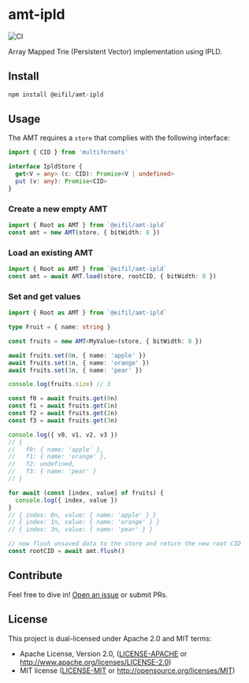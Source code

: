 # amt-ipld

![CI](https://github.com/eifil/amt-ipld/workflows/CI/badge.svg)

Array Mapped Trie (Persistent Vector) implementation using IPLD.

## Install

```sh
npm install @eifil/amt-ipld
```

## Usage

The AMT requires a `store` that complies with the following interface:

```ts
import { CID } from 'multiformats'

interface IpldStore {
  get<V = any> (c: CID): Promise<V | undefined>
  put (v: any): Promise<CID>
}
```

### Create a new empty AMT

```ts
import { Root as AMT } from `@eifil/amt-ipld`
const amt = new AMT(store, { bitWidth: 8 })
```

### Load an existing AMT

```ts
import { Root as AMT } from `@eifil/amt-ipld`
const amt = await AMT.load(store, rootCID, { bitWidth: 8 })
```

### Set and get values

```ts
import { Root as AMT } from `@eifil/amt-ipld`

type Fruit = { name: string }

const fruits = new AMT<MyValue>(store, { bitWidth: 8 })

await fruits.set(0n, { name: 'apple' })
await fruits.set(1n, { name: 'orange' })
await fruits.set(3n, { name: 'pear' })

console.log(fruits.size) // 3

const f0 = await fruits.get(0n)
const f1 = await fruits.get(1n)
const f2 = await fruits.get(2n)
const f3 = await fruits.get(3n)

console.log({ v0, v1, v2, v3 })
// {
//   f0: { name: 'apple' },
//   f1: { name: 'orange' },
//   f2: undefined,
//   f3: { name: 'pear' }
// }

for await (const [index, value] of fruits) {
  console.log({ index, value })
}
// { index: 0n, value: { name: 'apple' } }
// { index: 1n, value: { name: 'orange' } }
// { index: 3n, value: { name: 'pear' } }

// now flush unsaved data to the store and return the new root CID
const rootCID = await amt.flush()
```

## Contribute

Feel free to dive in! [Open an issue](https://github.com/eifil/amt-ipld/issues/new) or submit PRs.

## License

This project is dual-licensed under Apache 2.0 and MIT terms:

- Apache License, Version 2.0, ([LICENSE-APACHE](https://github.com/eifil/amt-ipld/blob/master/LICENSE-APACHE) or http://www.apache.org/licenses/LICENSE-2.0)
- MIT license ([LICENSE-MIT](https://github.com/eifil/amt-ipld/blob/master/LICENSE-MIT) or http://opensource.org/licenses/MIT)
